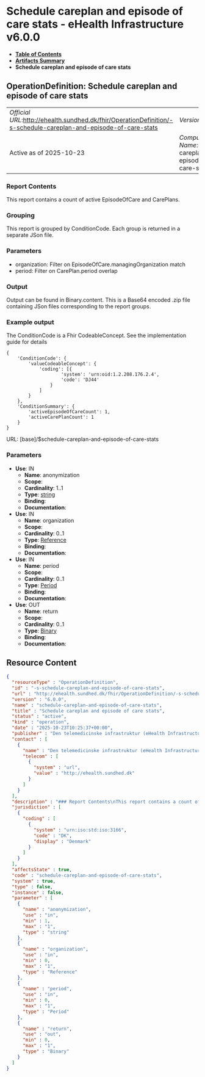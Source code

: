 # Schedule careplan and episode of care stats - eHealth Infrastructure v6.0.0

* [**Table of Contents**](toc.md)
* [**Artifacts Summary**](artifacts.md)
* **Schedule careplan and episode of care stats**

## OperationDefinition: Schedule careplan and episode of care stats 

| | |
| :--- | :--- |
| *Official URL*:http://ehealth.sundhed.dk/fhir/OperationDefinition/-s-schedule-careplan-and-episode-of-care-stats | *Version*:6.0.0 |
| Active as of 2025-10-23 | *Computable Name*:schedule-careplan-and-episode-of-care-stats |

 

### Report Contents

 
This report contains a count of active EpisodeOfCare and CarePlans. 

### Grouping

 
This report is grouped by ConditionCode. Each group is returned in a separate JSon file. 

### Parameters

 
* organization: Filter on EpisodeOfCare.managingOrganization match
* period: Filter on CarePlan.period overlap
 

### Output

 
Output can be found in Binary.content. This is a Base64 encoded .zip file containing JSon files corresponding to the report groups. 

### Example output

 
The ConditionCode is a Fhir CodeableConcept. See the implementation guide for details 

```
{
    'ConditionCode': {
        'valueCodeableConcept': {
            'coding': [{
                    'system': 'urn:oid:1.2.208.176.2.4',
                    'code': 'DJ44'
                }
            ]
        }
    },
    'ConditionSummary': {
        'activeEpisodeOfCareCount': 1,
        'activeCarePlanCount': 1
    }
}

```

 

URL: [base]/$schedule-careplan-and-episode-of-care-stats

### Parameters

* **Use**: IN
  * **Name**: anonymization
  * **Scope**: 
  * **Cardinality**: 1..1
  * **Type**: [string](http://hl7.org/fhir/R4/datatypes.html#string)
  * **Binding**: 
  * **Documentation**: 
* **Use**: IN
  * **Name**: organization
  * **Scope**: 
  * **Cardinality**: 0..1
  * **Type**: [Reference](http://hl7.org/fhir/R4/references.html#Reference)
  * **Binding**: 
  * **Documentation**: 
* **Use**: IN
  * **Name**: period
  * **Scope**: 
  * **Cardinality**: 0..1
  * **Type**: [Period](http://hl7.org/fhir/R4/datatypes.html#Period)
  * **Binding**: 
  * **Documentation**: 
* **Use**: OUT
  * **Name**: return
  * **Scope**: 
  * **Cardinality**: 0..1
  * **Type**: [Binary](http://hl7.org/fhir/R4/binary.html)
  * **Binding**: 
  * **Documentation**: 



## Resource Content

```json
{
  "resourceType" : "OperationDefinition",
  "id" : "-s-schedule-careplan-and-episode-of-care-stats",
  "url" : "http://ehealth.sundhed.dk/fhir/OperationDefinition/-s-schedule-careplan-and-episode-of-care-stats",
  "version" : "6.0.0",
  "name" : "schedule-careplan-and-episode-of-care-stats",
  "title" : "Schedule careplan and episode of care stats",
  "status" : "active",
  "kind" : "operation",
  "date" : "2025-10-23T10:25:37+00:00",
  "publisher" : "Den telemedicinske infrastruktur (eHealth Infrastructure)",
  "contact" : [
    {
      "name" : "Den telemedicinske infrastruktur (eHealth Infrastructure)",
      "telecom" : [
        {
          "system" : "url",
          "value" : "http://ehealth.sundhed.dk"
        }
      ]
    }
  ],
  "description" : "### Report Contents\nThis report contains a count of active EpisodeOfCare and CarePlans.\n### Grouping \nThis report is grouped by ConditionCode. Each group is returned in a separate JSon file.\n### Parameters\n- organization: Filter on EpisodeOfCare.managingOrganization match\n- period: Filter on CarePlan.period overlap\n\n### Output\nOutput can be found in Binary.content. This is a Base64 encoded .zip file containing JSon files corresponding to the report groups.\n### Example output\nThe ConditionCode is a Fhir CodeableConcept. See the implementation guide for details\n\n    {\n        'ConditionCode': {\n            'valueCodeableConcept': {\n                'coding': [{\n                        'system': 'urn:oid:1.2.208.176.2.4',\n                        'code': 'DJ44'\n                    }\n                ]\n            }\n        },\n        'ConditionSummary': {\n            'activeEpisodeOfCareCount': 1,\n            'activeCarePlanCount': 1\n        }\n    }",
  "jurisdiction" : [
    {
      "coding" : [
        {
          "system" : "urn:iso:std:iso:3166",
          "code" : "DK",
          "display" : "Denmark"
        }
      ]
    }
  ],
  "affectsState" : true,
  "code" : "schedule-careplan-and-episode-of-care-stats",
  "system" : true,
  "type" : false,
  "instance" : false,
  "parameter" : [
    {
      "name" : "anonymization",
      "use" : "in",
      "min" : 1,
      "max" : "1",
      "type" : "string"
    },
    {
      "name" : "organization",
      "use" : "in",
      "min" : 0,
      "max" : "1",
      "type" : "Reference"
    },
    {
      "name" : "period",
      "use" : "in",
      "min" : 0,
      "max" : "1",
      "type" : "Period"
    },
    {
      "name" : "return",
      "use" : "out",
      "min" : 0,
      "max" : "1",
      "type" : "Binary"
    }
  ]
}

```
